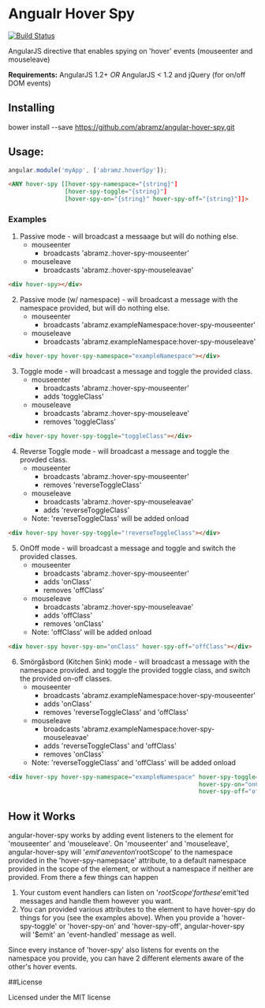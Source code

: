 Angualr Hover Spy
==================
[![Build Status](https://secure.travis-ci.org/abramz/angular-hover-spy.png)](http://travis-ci.org/abramz/angular-hover-spy)

AngularJS directive that enables spying on 'hover' events (mouseenter and mouseleave)

**Requirements:** AngularJS 1.2+ *OR* AngularJS < 1.2 and jQuery (for on/off DOM events)

## Installing

  bower install --save https://github.com/abramz/angular-hover-spy.git

## Usage:

```javascript
angular.module('myApp', ['abramz.hoverSpy']);
```

```html
<ANY hover-spy [[hover-spy-namespace="{string}"]
                [hover-spy-toggle="{string}"]
                [hover-spy-on="{string}" hover-spy-off="{string}"]]>
```

### Examples
1. Passive mode - will broadcast a messaage but will do nothing else.
    * mouseenter
        * broadcasts 'abramz.:hover-spy-mouseenter'
    * mouseleave
        * broadcasts 'abramz.:hover-spy-mouseleavae'

```html
<div hover-spy></div>
```

2. Passive mode (w/ namespace) - will broadcast a message with the namespace provided, but will do nothing else.
    * mouseenter
        * broadcasts 'abramz.exampleNamespace:hover-spy-mouseenter'
    * mouseleave
        * broadcasts 'abramz.exampleNamespace:hover-spy-mouseleave'

```html
<div hover-spy hover-spy-namespace="exampleNamespace"></div>
```

3. Toggle mode - will broadcast a message and toggle the provided class.
    * mouseenter
        * broadcasts 'abramz.:hover-spy-mouseenter'
        * adds 'toggleClass'
    * mouseleave
        * broadcasts 'abramz.:hover-spy-mouseleave'
        * removes 'toggleClass'

```html
<div hover-spy hover-spy-toggle="toggleClass"></div>
```

4. Reverse Toggle mode - will broadcast a message and toggle the provded class.
    * mouseenter
        * broadcasts 'abramz.:hover-spy-mouseenter'
        * removes 'reverseToggleClass'
    * mouseleave 
        * broadcasts 'abramz.:hover-spy-mouseleavae'
        * adds 'reverseToggleClass'
    * Note: 'reverseToggleClass' will be added onload

```html
<div hover-spy hover-spy-toggle="!reverseToggleClass"></div>
```

5. OnOff mode - will broadcast a message and toggle and switch the provided classes.
    * mouseenter
        * broadcasts 'abramz.:hover-spy-mouseenter'
        * adds 'onClass'
        * removes 'offClass'
    * mouseleave
        * broadcasts 'abramz.:hover-spy-mouseleavae'
        * adds 'offClass'
        * removes 'onClass'
    * Note: 'offClass' will be added onload

```html
<div hover-spy hover-spy-on="onClass" hover-spy-off="offClass"></div>
```

6. Smörgåsbord (Kitchen Sink) mode - will broadcast a message with the namespace provided. and toggle the provided toggle class, and switch the provided on-off classes.
    * mouseenter
        * broadcasts 'abramz.exampleNamespace:hover-spy-mouseenter'
        * adds 'onClass'
        * removes 'reverseToggleClass' and 'offClass'
    * mouseleave
        * broadcasts 'abramz.exampleNamespace:hover-spy-mouseleavae'
        * adds 'reverseToggleClass' and 'offClass'
        * removes 'onClass'
    * Note: 'reverseToggleClass' and 'offClass' will be added onload

```html
<div hover-spy hover-spy-namespace="exampleNamespace" hover-spy-toggle="!reverseToggleClass" 
                                                      hover-spy-on="onClass" 
                                                      hover-spy-off="offClass"></div>
```

## How it Works
angular-hover-spy works by adding event listeners to the element for 'mouseenter' and  'mouseleave'. On 'mouseenter' and 'mouseleave', angular-hover-spy will '$emit' an event on '$rootScope' to the namespace provided in the 'hover-spy-namepsace' attribute, to a default namespace provided in the scope of the element, or without a namespace if neither are provided. From there a few things can happen
  1. Your custom event handlers can listen on '$rootScope' for these '$emit'ted messages and handle them however you want.
  2. You can provided various attributes to the element to have hover-spy do things for you (see the examples above). When you provide a 'hover-spy-toggle' or 'hover-spy-on' and 'hover-spy-off', angular-hover-spy will '$emit' an 'event-handled' message as well.

Since every instance of 'hover-spy' also listens for events on the namespace you provide, you can have 2 different elements aware of the other's hover events.

##License

Licensed under the MIT license

